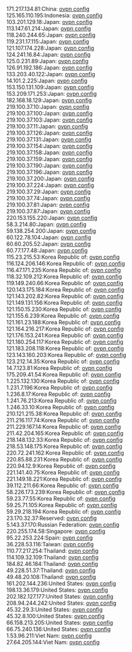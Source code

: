 171.217.134.81:China: [ovpn config](vpn/171_217_134_81.ovpn)  
125.165.110.195:Indonesia: [ovpn config](vpn/125_165_110_195.ovpn)  
103.201.129.18:Japan: [ovpn config](vpn/103_201_129_18.ovpn)  
113.147.61.214:Japan: [ovpn config](vpn/113_147_61_214.ovpn)  
118.240.244.65:Japan: [ovpn config](vpn/118_240_244_65.ovpn)  
119.231.17.115:Japan: [ovpn config](vpn/119_231_17_115.ovpn)  
121.107.174.228:Japan: [ovpn config](vpn/121_107_174_228.ovpn)  
124.241.16.84:Japan: [ovpn config](vpn/124_241_16_84.ovpn)  
125.0.231.89:Japan: [ovpn config](vpn/125_0_231_89.ovpn)  
126.91.192.186:Japan: [ovpn config](vpn/126_91_192_186.ovpn)  
133.203.40.122:Japan: [ovpn config](vpn/133_203_40_122.ovpn)  
14.101.2.225:Japan: [ovpn config](vpn/14_101_2_225.ovpn)  
153.150.131.109:Japan: [ovpn config](vpn/153_150_131_109.ovpn)  
153.209.171.253:Japan: [ovpn config](vpn/153_209_171_253.ovpn)  
182.168.18.129:Japan: [ovpn config](vpn/182_168_18_129.ovpn)  
219.100.37.10:Japan: [ovpn config](vpn/219_100_37_10.ovpn)  
219.100.37.100:Japan: [ovpn config](vpn/219_100_37_100.ovpn)  
219.100.37.103:Japan: [ovpn config](vpn/219_100_37_103.ovpn)  
219.100.37.11:Japan: [ovpn config](vpn/219_100_37_11.ovpn)  
219.100.37.126:Japan: [ovpn config](vpn/219_100_37_126.ovpn)  
219.100.37.131:Japan: [ovpn config](vpn/219_100_37_131.ovpn)  
219.100.37.154:Japan: [ovpn config](vpn/219_100_37_154.ovpn)  
219.100.37.158:Japan: [ovpn config](vpn/219_100_37_158.ovpn)  
219.100.37.159:Japan: [ovpn config](vpn/219_100_37_159.ovpn)  
219.100.37.190:Japan: [ovpn config](vpn/219_100_37_190.ovpn)  
219.100.37.196:Japan: [ovpn config](vpn/219_100_37_196.ovpn)  
219.100.37.200:Japan: [ovpn config](vpn/219_100_37_200.ovpn)  
219.100.37.224:Japan: [ovpn config](vpn/219_100_37_224.ovpn)  
219.100.37.29:Japan: [ovpn config](vpn/219_100_37_29.ovpn)  
219.100.37.74:Japan: [ovpn config](vpn/219_100_37_74.ovpn)  
219.100.37.81:Japan: [ovpn config](vpn/219_100_37_81.ovpn)  
219.100.37.87:Japan: [ovpn config](vpn/219_100_37_87.ovpn)  
220.153.155.220:Japan: [ovpn config](vpn/220_153_155_220.ovpn)  
58.3.214.80:Japan: [ovpn config](vpn/58_3_214_80.ovpn)  
59.138.254.200:Japan: [ovpn config](vpn/59_138_254_200.ovpn)  
60.122.78.104:Japan: [ovpn config](vpn/60_122_78_104.ovpn)  
60.60.205.52:Japan: [ovpn config](vpn/60_60_205_52.ovpn)  
60.77.177.48:Japan: [ovpn config](vpn/60_77_177_48.ovpn)  
115.23.215.53:Korea Republic of: [ovpn config](vpn/115_23_215_53.ovpn)  
116.124.206.146:Korea Republic of: [ovpn config](vpn/116_124_206_146.ovpn)  
116.47.171.235:Korea Republic of: [ovpn config](vpn/116_47_171_235.ovpn)  
118.32.109.212:Korea Republic of: [ovpn config](vpn/118_32_109_212.ovpn)  
119.149.240.66:Korea Republic of: [ovpn config](vpn/119_149_240_66.ovpn)  
120.143.175.184:Korea Republic of: [ovpn config](vpn/120_143_175_184.ovpn)  
121.143.202.82:Korea Republic of: [ovpn config](vpn/121_143_202_82.ovpn)  
121.149.131.156:Korea Republic of: [ovpn config](vpn/121_149_131_156.ovpn)  
121.150.15.230:Korea Republic of: [ovpn config](vpn/121_150_15_230.ovpn)  
121.155.6.239:Korea Republic of: [ovpn config](vpn/121_155_6_239.ovpn)  
121.161.23.188:Korea Republic of: [ovpn config](vpn/121_161_23_188.ovpn)  
121.164.216.217:Korea Republic of: [ovpn config](vpn/121_164_216_217.ovpn)  
121.176.153.241:Korea Republic of: [ovpn config](vpn/121_176_153_241.ovpn)  
121.180.254.117:Korea Republic of: [ovpn config](vpn/121_180_254_117.ovpn)  
121.183.208.118:Korea Republic of: [ovpn config](vpn/121_183_208_118.ovpn)  
123.143.160.203:Korea Republic of: [ovpn config](vpn/123_143_160_203.ovpn)  
123.212.14.35:Korea Republic of: [ovpn config](vpn/123_212_14_35.ovpn)  
14.7.123.81:Korea Republic of: [ovpn config](vpn/14_7_123_81.ovpn)  
175.209.41.54:Korea Republic of: [ovpn config](vpn/175_209_41_54.ovpn)  
1.225.132.130:Korea Republic of: [ovpn config](vpn/1_225_132_130.ovpn)  
1.231.7.196:Korea Republic of: [ovpn config](vpn/1_231_7_196.ovpn)  
1.236.8.17:Korea Republic of: [ovpn config](vpn/1_236_8_17.ovpn)  
1.241.76.213:Korea Republic of: [ovpn config](vpn/1_241_76_213.ovpn)  
1.246.33.10:Korea Republic of: [ovpn config](vpn/1_246_33_10.ovpn)  
210.121.215.38:Korea Republic of: [ovpn config](vpn/210_121_215_38.ovpn)  
211.216.117.74:Korea Republic of: [ovpn config](vpn/211_216_117_74.ovpn)  
211.229.167.14:Korea Republic of: [ovpn config](vpn/211_229_167_14.ovpn)  
211.42.204.165:Korea Republic of: [ovpn config](vpn/211_42_204_165.ovpn)  
218.148.132.33:Korea Republic of: [ovpn config](vpn/218_148_132_33.ovpn)  
218.53.148.175:Korea Republic of: [ovpn config](vpn/218_53_148_175.ovpn)  
220.72.241.162:Korea Republic of: [ovpn config](vpn/220_72_241_162.ovpn)  
220.85.88.231:Korea Republic of: [ovpn config](vpn/220_85_88_231.ovpn)  
220.94.12.9:Korea Republic of: [ovpn config](vpn/220_94_12_9.ovpn)  
221.141.40.75:Korea Republic of: [ovpn config](vpn/221_141_40_75.ovpn)  
221.149.18.221:Korea Republic of: [ovpn config](vpn/221_149_18_221.ovpn)  
39.112.211.66:Korea Republic of: [ovpn config](vpn/39_112_211_66.ovpn)  
58.226.173.239:Korea Republic of: [ovpn config](vpn/58_226_173_239.ovpn)  
59.23.77.55:Korea Republic of: [ovpn config](vpn/59_23_77_55.ovpn)  
59.25.71.105:Korea Republic of: [ovpn config](vpn/59_25_71_105.ovpn)  
59.29.218.194:Korea Republic of: [ovpn config](vpn/59_29_218_194.ovpn)  
23.170.32.37:Reserved: [ovpn config](vpn/23_170_32_37.ovpn)  
5.143.37.170:Russian Federation: [ovpn config](vpn/5_143_37_170.ovpn)  
220.255.174.58:Singapore: [ovpn config](vpn/220_255_174_58.ovpn)  
95.22.253.224:Spain: [ovpn config](vpn/95_22_253_224.ovpn)  
36.228.53.116:Taiwan: [ovpn config](vpn/36_228_53_116.ovpn)  
110.77.217.254:Thailand: [ovpn config](vpn/110_77_217_254.ovpn)  
114.109.32.109:Thailand: [ovpn config](vpn/114_109_32_109.ovpn)  
184.82.46.184:Thailand: [ovpn config](vpn/184_82_46_184.ovpn)  
49.228.51.37:Thailand: [ovpn config](vpn/49_228_51_37.ovpn)  
49.48.20.108:Thailand: [ovpn config](vpn/49_48_20_108.ovpn)  
161.202.144.236:United States: [ovpn config](vpn/161_202_144_236.ovpn)  
198.13.36.179:United States: [ovpn config](vpn/198_13_36_179.ovpn)  
202.182.127.177:United States: [ovpn config](vpn/202_182_127_177.ovpn)  
208.94.244.242:United States: [ovpn config](vpn/208_94_244_242.ovpn)  
45.32.29.3:United States: [ovpn config](vpn/45_32_29_3.ovpn)  
45.32.8.100:United States: [ovpn config](vpn/45_32_8_100.ovpn)  
66.158.213.205:United States: [ovpn config](vpn/66_158_213_205.ovpn)  
66.75.240.136:United States: [ovpn config](vpn/66_75_240_136.ovpn)  
1.53.96.211:Viet Nam: [ovpn config](vpn/1_53_96_211.ovpn)  
27.64.205.144:Viet Nam: [ovpn config](vpn/27_64_205_144.ovpn)  
